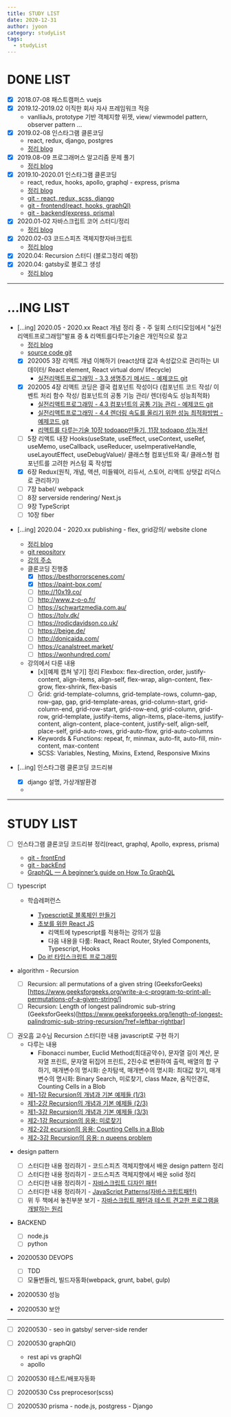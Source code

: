 ```yaml
---
title: STUDY LIST
date: 2020-12-31
author: jyoon
category: studyList
tags:
  - studyList
---
```


# DONE LIST

- [x] 2018.07-08 패스트캠퍼스 vuejs
- [x] 2019.12-2019.02 이직한 회사 자사 프레임워크 적응
  - vanlliaJs, prototype 기반 객체지향 위젯, view/ viewmodel pattern, observer pattern ...
- [x] 2019.02-08 인스타그램 클론코딩
  - react, redux, django, postgres
  - [정리 blog](https://happyjy.netlify.app/category/#ToyProj)
- [x] 2019.08-09 프로그래머스 알고리즘 문제 풀기
  - [정리 blog](https://happyjy.netlify.app/category/#Algorithm)
- [x] 2019.10-2020.01 인스타그램 클론코딩
  - react, redux, hooks, apollo, graphql - express, prisma
  - [정리 blog](https://happyjy.netlify.app/category#ToyProj)
  - [git - react, redux, scss, django](https://github.com/happyjy/yoonGram)
  - [git - frontend(react, hooks, graphQl)](https://github.com/happyjy/prismagram-frontend)
  - [git - backend(express, prisma)](https://github.com/happyjy/prismagram)
- [x] 2020.01-02 자바스크립트 코어 스터디/정리
  - [정리 blog](https://happyjy.netlify.app/category/#Javascript%20Core)
- [x] 2020.02-03 코드스피츠 객체지향자바크립트
  - [정리 blog](https://5ebaa7a69c2fac0007f629c1--happyjy.netlify.app/category/#%EA%B0%9D%EC%B2%B4%EC%A7%80%ED%96%A5%20%EC%9E%90%EB%B0%94%EC%8A%A4%ED%81%AC%EB%A6%BD%ED%8A%B8)
- [x] 2020.04: Recursion 스터디 (블로그정리 예정)
- [x] 2020.04: gatsby로 블로그 생성
  - [정리 blog](https://5ebaa7a69c2fac0007f629c1--happyjy.netlify.app/category/#React)

---

# ...ING LIST

- [...ing] 2020.05 - 2020.xx React 개념 정리 중 - 주 일회 스터디모임에서 "실전리액트프로그래밍"발표 중 & 리액트를다루는기술은 개인적으로 참고
  - [정리 blog](https://happyjy.netlify.app/category/#React)
  - [source code git](https://github.com/happyjy/learning-react)
  - [x] 202005 3장 리액트 개념 이해하기 (react상태 값과 속성값으로 관리하는 UI 데이터/ React element, React virtual dom/ lifecycle)
    - [실전리액트프로그래밍 - 3.3 생명주기 메서드 - 예제코드 git](https://github.com/happyjy/learning-react/tree/master/src/component/lifeCycle)
  - [x] 202005 4장 리액트 코딩은 결국 컴포넌트 작성이다 (컴포넌트 코드 작성/ 이벤트 처리 함수 작성/ 컴포넌트의 공통 기능 관리/ 렌더링속도 성능최적화)
    - [실전리액트프로그래밍 - 4.3 컴포넌트의 공통 기능 관리 - 예제코드 git](https://github.com/happyjy/learning-react/tree/master/src/component/ManageComponent)
    - [실전리액트프로그래밍 - 4.4 렌더링 속도를 올리기 위한 성능 최적화방법 - 예제코드 git](https://github.com/happyjy/learning-react/tree/master/src/component/performance)
    - [리액트를 다루는기술 10장 todoapp만들기, 11장 todoapp 성능개선](https://github.com/happyjy/toyProj-todo-app)
  - [ ] 5장 리액트 내장 Hooks(useState, useEffect, useContext, useRef, useMemo, useCallback, useReducer, useImperativeHandle, useLayoutEffect, useDebugValue)/ 클래스형 컴포넌트와 훅/ 클래스형 컴포넌트를 고려한 커스텀 훅 작성법
  - [x] 6장 Redux(원칙, 개념, 액션, 미들웨어, 리듀서, 스토어, 리액트 상탯값 리덕스로 관리하기)
  - [ ] 7장 babel/ webpack
  - [ ] 8장 serverside rendering/ Next.js
  - [ ] 9장 TypeScript
  - [ ] 10장 fiber

* [...ing] 2020.04 - 2020.xx publishing - flex, grid강의/ website clone

  - [정리 blog](https://happyjy.netlify.app/category/#CloneWebSite)
  - [git repository](https://github.com/happyjy/learning-scss-masterclass)
  - [강의 주소](https://academy.nomadcoders.co/p/cssnext-css-layout-masterclass)
  - 클론코딩 진행중
    - [x] https://besthorrorscenes.com/
    - [x] https://paint-box.com/
    - [ ] http://10x19.co/
    - [ ] http://www.z-o-o.fr/
    - [ ] https://schwartzmedia.com.au/
    - [ ] https://tolv.dk/
    - [ ] https://rodicdavidson.co.uk/
    - [ ] https://beige.de/
    - [ ] http://donicaida.com/
    - [ ] https://canalstreet.market/
    - [ ] https://wonhundred.com/
  - 강의에서 다룬 내용
    - [x][예제 캡쳐 넣기] 정리 Flexbox: flex-direction, order, justify-content, align-items, align-self, flex-wrap, align-content, flex-grow, flex-shrink, flex-basis
    - [ ] Grid: grid-template-columns, grid-template-rows, column-gap, row-gap, gap, grid-template-areas, grid-column-start, grid-column-end, grid-row-start, grid-row-end, grid-column, grid-row, grid-template, justify-items, align-items, place-items, justify-content, align-content, place-content, justify-self, align-self, place-self, grid-auto-rows, grid-auto-flow, grid-auto-columns
    - Keywords & Functions: repeat, fr, minmax, auto-fit, auto-fill, min-content, max-content
    - SCSS: Variables, Nesting, Mixins, Extend, Responsive Mixins

* [...ing] 인스타그램 클론코딩 코드리뷰
  - [x] django 설명, 가상개발환경
  -

---

# STUDY LIST

- [ ] 인스타그램 클론코딩 코드리뷰 정리(react, graphql, Apollo, express, prisma)

  - [git - frontEnd](https://github.com/happyjy/prismagram-frontend)
  - [git - backEnd](https://github.com/happyjy/prismagram)
  - [GraphQL — A beginner’s guide on How To GraphQL](https://medium.com/@hurali/graphql-a-beginners-guide-on-how-to-graphql-6d4dc53a2c16)

- [ ] typescript

  - 학습레퍼런스

    - [Typescript로 블록체인 만들기](https://academy.nomadcoders.co/p/build-a-blockchain-with-typescript)
    - [초보를 위한 React JS](https://academy.nomadcoders.co/p/react-for-beginners)
      - 리액트에 typescript를 적용하는 강의가 있음
      - 다음 내용을 다룸: React, React Router, Styled Components, Typescript, Hooks
    - [Do it! 타입스크립트 프로그래밍](http://www.kyobobook.co.kr/product/detailViewKor.laf?ejkGb=KOR&mallGb=KOR&barcode=9791163031482&orderClick=LEa&Kc=)

- algorithm - Recursion

  - [ ] Recursion: all permutations of a given string (GeeksforGeeks)[https://www.geeksforgeeks.org/write-a-c-program-to-print-all-permutations-of-a-given-string/]
  - [ ] Recursion: Length of longest palindromic sub-string (GeeksforGeeks)[https://www.geeksforgeeks.org/length-of-longest-palindromic-sub-string-recursion/?ref=leftbar-rightbar]

* [ ] 권오흠 교수님 Recursion 스터디한 내용 javascript로 구현 하기
  - 다루는 내용
    - Fibonacci number, Euclid Method(최대공약수), 문자열 길이 계산, 문자열 프린트, 문자열 뒤집어 프린트, 2진수로 변환하여 출력, 배열의 합 구하기, 매개변수의 명시화: 순차탐색, 매개변수의 명시화: 최대값 찾기, 매개변수의 명시화: Binary Search, 미로찾기, class Maze, 움직인경로, Counting Cells in a Blob
  - [제1-1강 Recursion의 개념과 기본 예제들 (1/3)](https://www.youtube.com/watch?v=ln7AfppN7mY&list=PL52K_8WQO5oUuH06MLOrah4h05TZ4n38l)
  - [제1-2강 Recursion의 개념과 기본 예제들 (2/3)](https://www.youtube.com/watch?v=tuzf1yLPgRI&list=PL52K_8WQO5oUuH06MLOrah4h05TZ4n38l&index=2)
  - [제1-3강 Recursion의 개념과 기본 예제들 (3/3)](https://www.youtube.com/watch?v=Vwfo_hrxuzg&list=PL52K_8WQO5oUuH06MLOrah4h05TZ4n38l&index=3)
  - [제2-1강 Recursion의 응용: 미로찾기](https://www.youtube.com/watch?v=m6lXDsx7oCk&list=PL52K_8WQO5oUuH06MLOrah4h05TZ4n38l&index=4)
  - [제2-2강 ecursion의 응용: Counting Cells in a Blob](https://www.youtube.com/watch?v=HHJFlVT1tBw&list=PL52K_8WQO5oUuH06MLOrah4h05TZ4n38l&index=5)
  - [제2-3강 Recursion의 응용: n queens problem](https://www.youtube.com/watch?v=xKGbWC-DPT4&list=PL52K_8WQO5oUuH06MLOrah4h05TZ4n38l&index=6)

- design pattern

  - [ ] 스터디한 내용 정리하기 - 코드스피츠 객체지향에서 배운 design pattern 정리
  - [ ] 스터디한 내용 정리하기 - 코드스피츠 객체지향에서 배운 solid 정리
  - [ ] 스터디한 내용 정리하기 - [자바스크립트 디자인 패턴](http://www.kyobobook.co.kr/product/detailViewKor.laf?ejkGb=KOR&mallGb=KOR&barcode=9788960778856&orderClick=LAG&Kc=)
  - [ ] 스터디한 내용 정리하기 - [JavaScript Patterns(자바스크립트패턴)](http://www.kyobobook.co.kr/product/detailViewKor.laf?ejkGb=KOR&mallGb=KOR&barcode=9788966260157&orderClick=LAG&Kc=)
  - [ ] 위 두 책에서 놓친부분 보기 - [자바스크립트 패턴과 테스트 견고한 프로그램을 개발하는 원리](http://www.kyobobook.co.kr/product/detailViewKor.laf?ejkGb=KOR&mallGb=KOR&barcode=9791160500257&orderClick=LAG&Kc=)

- BACKEND

  - [ ] node.js
  - [ ] python

- 20200530 DEVOPS
  - [ ] TDD
  - [ ] 모듈번들러, 빌드자동화(webpack, grunt, babel, gulp)
- 20200530 성능
- 20200530 보안

---

- [ ] 20200530 - seo in gatsby/ server-side render
- [ ] 20200530 graphQl()

  - rest api vs graphQl
  - apollo

- [ ] 20200530 테스트/배포자동화
- [ ] 20200530 Css preprocesor(scss)
- [ ] 20200530 prisma - node.js, postgress - Django
